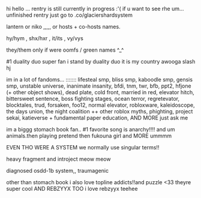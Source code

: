 hi hello ... rentry is still currently in progress :'( if u want to see rhe um... unfinished rentry just go to .co/glaciershardsystem

lantern or niko ,,,,, or hosts + co-hosts names.

hy/hym , shx/hxr , it/its , vy/vys

they/them only if were oomfs / green names ^_^

#1 duality duo super fan i stand by duality duo it is my country awooga slash hj

im in a lot of fandoms... :::::::
lifesteal smp, bliss smp, kaboodle smp, gensis smp, unstable universe, inanimate insanity, bfdi, tnm, twr, bfb, ppt2, hfjone (+ other object shows), dead plate, cold front, married in red, elevator hitch, bittersweet sentence, boss fighting stages, ocean terror, regretevator, blocktales, trud, forsaken, foo12, normal elevator, robloxware, kaleidoscope, the days union, the night coalition ++ other roblox myths, phighting, project sekai, katieverse + fundamental paper education, AND MORE just ask me

im a biggg stomach book fan.. #1 favorite song is anarchy!!!! and um animals.then playing pretend then fukouna girl and MORE ummmm

EVEN THO WERE A SYSTEM we normally use singular terms!!

heavy fragment and introject meow meow

diagnosed osdd-1b system,, traumagenic

other than stomach book i also love topline addicts!!and puzzle <33 theyre super cool AND REBZYYX TOO i love rebzyyx teehee
